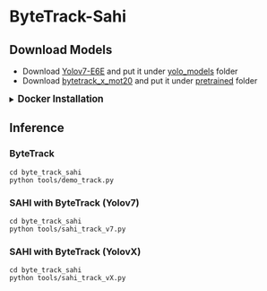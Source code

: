 # ByteTrack-Sahi
## Download Models
- Download [Yolov7-E6E](https://github.com/WongKinYiu/yolov7/releases/download/v0.1/yolov7-e6e.pt) and put it under [yolo_models](https://github.com/danial880/ByteTrack-Sahi/tree/main/byte_track_sahi/yolo_models) folder
- Download [bytetrack_x_mot20](https://drive.google.com/file/d/1HX2_JpMOjOIj1Z9rJjoet9XNy_cCAs5U/view?usp=sharing) and put it under [pretrained](https://github.com/danial880/ByteTrack-Sahi/tree/main/byte_track_sahi/pretrained) folder
<details>

<summary>
<big><b>Docker Installation</b></big>
</summary>  

- Install
```js
  sudo docker-compose up --build
```
- Run
```js
  sudo docker-compose up 
```
- Close
```js
  sudo docker-compose down
```
</details> 

## Inference
### ByteTrack
```
cd byte_track_sahi
python tools/demo_track.py
```
### SAHI with ByteTrack (Yolov7)
```
cd byte_track_sahi
python tools/sahi_track_v7.py
```
### SAHI with ByteTrack (YolovX)
```
cd byte_track_sahi
python tools/sahi_track_vX.py 
```
